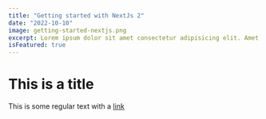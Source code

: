 ```yaml
---
title: "Getting started with NextJs 2"
date: "2022-10-10"
image: getting-started-nextjs.png
excerpt: Lorem ipsum dolor sit amet consectetur adipisicing elit. Amet nobis ad quaerat modi quibusdam itaque at vitae voluptatibus, similique deleniti.
isFeatured: true
---
```


# This is a title

This is some regular text with a [link](https://google.com)
